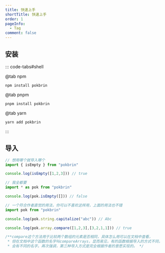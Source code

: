 ```yaml
---
title: 快速上手
shortTitle: 快速上手
order: 1
pageInfo:
  - Tag
comment: false
---
```


## 安装

::: code-tabs#shell

@tab npm
```shell
npm install pokbrin
```

@tab pnpm
```shell
pnpm install pokbrin
```

@tab yarn
```shell
yarn add pokbrin
```

:::

## 导入
```javascript
// 想用哪个就导入哪个
import { isEmpty } from "pokbrin"

console.log(isEmpty([1,2,3])) // true

// 我全都要
import * as pok from "pokbrin"

console.log(pok.isEmpty([])) // false

// 一个符合作者直觉的用法，你可以不喜欢这样用，上面的用法也不错
import pok from "pokbrin"

console.log(pok.string.capitalize("abc")) // Abc

console.log(pok.array.compare([1,2,3],[3,2,1,1])) // true

/**compare这个方法用于比较两个数组的元素是否相同，具体怎么用可以在文档中查看，
 * 但在文档中这个函数的名字叫compareArrays，显而易见，有的函数根据导入的方式不同，
 * 会有不同的名字。再次强调，第三种导入方式是完全根据作者的意愿实现的。 */
```

